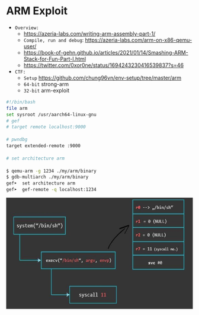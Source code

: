 # ARM Exploit

- `Overview:`
  * https://azeria-labs.com/writing-arm-assembly-part-1/
  * `Compile, run and debug`: https://azeria-labs.com/arm-on-x86-qemu-user/
  * https://book-of-gehn.github.io/articles/2021/01/14/Smashing-ARM-Stack-for-Fun-Part-I.html
  * https://twitter.com/0xor0ne/status/1694243230416539837?s=46
- `CTF:`
  * `Setup` https://github.com/chung96vn/env-setup/tree/master/arm
  * `64-bit` strong-arm
  * `32-bit` arm-exploit 
```bash
#!/bin/bash
file arm
set sysroot /usr/aarch64-linux-gnu
# gef
# target remote localhost:9000

# pwndbg
target extended-remote :9000

# set architecture arm

$ qemu-arm -g 1234 ./my/arm/binary
$ gdb-multiarch ./my/arm/binary
gef➤  set architecture arm
gef➤  gef-remote -q localhost:1234
```

<img src="./images/arm-ROP.jpg" alt="seethefile" width="510" height="300">
